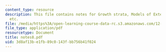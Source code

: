 ```yaml
---
content_type: resource
description: This file contains notes for Growth strata, Models of Extensional Faults
  etc.
file: /media/https%3A/open-learning-course-data-rc.s3.amazonaws.com/12-113-structural-geology-fall-2005/3d8af13be1fb89c0143fbb756b41f024_notes8.pdf
file_type: application/pdf
resourcetype: Document
title: notes8.pdf
uid: 3d8af13b-e1fb-89c0-143f-bb756b41f024
---
```

